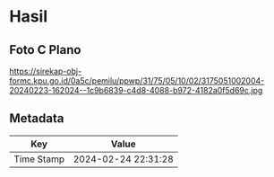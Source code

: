 # Hasil

## Foto C Plano

https://sirekap-obj-formc.kpu.go.id/0a5c/pemilu/ppwp/31/75/05/10/02/3175051002004-20240223-162024--1c9b6839-c4d8-4088-b972-4182a0f5d69c.jpg


## Metadata

| Key        | Value               |
| ---------- | ------------------- |
| Time Stamp | 2024-02-24 22:31:28 |



